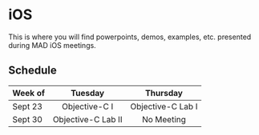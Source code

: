 iOS
============
This is where you will find powerpoints, demos, examples, etc. presented during MAD iOS meetings.


Schedule
------------

Week of| Tuesday       | Thursday           |
-------|:-------------:|:-----------------: |
Sept 23| Objective-C I | Objective-C Lab I  |
Sept 30| Objective-C Lab II | No Meeting    |
